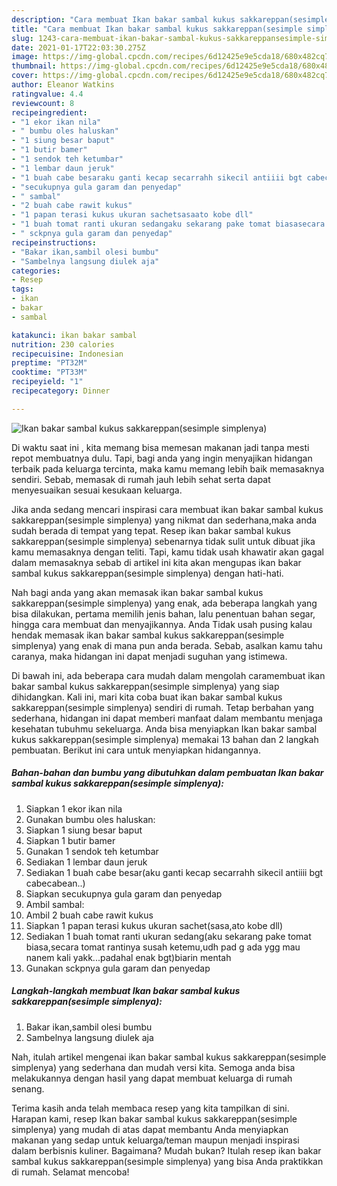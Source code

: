 ```yaml
---
description: "Cara membuat Ikan bakar sambal kukus sakkareppan(sesimple simplenya) yang nikmat Untuk Jualan"
title: "Cara membuat Ikan bakar sambal kukus sakkareppan(sesimple simplenya) yang nikmat Untuk Jualan"
slug: 1243-cara-membuat-ikan-bakar-sambal-kukus-sakkareppansesimple-simplenya-yang-nikmat-untuk-jualan
date: 2021-01-17T22:03:30.275Z
image: https://img-global.cpcdn.com/recipes/6d12425e9e5cda18/680x482cq70/ikan-bakar-sambal-kukus-sakkareppansesimple-simplenya-foto-resep-utama.jpg
thumbnail: https://img-global.cpcdn.com/recipes/6d12425e9e5cda18/680x482cq70/ikan-bakar-sambal-kukus-sakkareppansesimple-simplenya-foto-resep-utama.jpg
cover: https://img-global.cpcdn.com/recipes/6d12425e9e5cda18/680x482cq70/ikan-bakar-sambal-kukus-sakkareppansesimple-simplenya-foto-resep-utama.jpg
author: Eleanor Watkins
ratingvalue: 4.4
reviewcount: 8
recipeingredient:
- "1 ekor ikan nila"
- " bumbu oles haluskan"
- "1 siung besar baput"
- "1 butir bamer"
- "1 sendok teh ketumbar"
- "1 lembar daun jeruk"
- "1 buah cabe besaraku ganti kecap secarrahh sikecil antiiii bgt cabecabean"
- "secukupnya gula garam dan penyedap"
- " sambal"
- "2 buah cabe rawit kukus"
- "1 papan terasi kukus ukuran sachetsasaato kobe dll"
- "1 buah tomat ranti ukuran sedangaku sekarang pake tomat biasasecara tomat rantinya susah ketemuudh pad g ada ygg mau nanem kali yakkpadahal enak bgtbiarin mentah"
- " sckpnya gula garam dan penyedap"
recipeinstructions:
- "Bakar ikan,sambil olesi bumbu"
- "Sambelnya langsung diulek aja"
categories:
- Resep
tags:
- ikan
- bakar
- sambal

katakunci: ikan bakar sambal 
nutrition: 230 calories
recipecuisine: Indonesian
preptime: "PT32M"
cooktime: "PT33M"
recipeyield: "1"
recipecategory: Dinner

---
```



![Ikan bakar sambal kukus sakkareppan(sesimple simplenya)](https://img-global.cpcdn.com/recipes/6d12425e9e5cda18/680x482cq70/ikan-bakar-sambal-kukus-sakkareppansesimple-simplenya-foto-resep-utama.jpg)

Di waktu  saat ini , kita memang bisa memesan makanan jadi tanpa mesti repot membuatnya dulu. Tapi, bagi anda yang ingin menyajikan hidangan terbaik pada keluarga tercinta, maka kamu memang lebih baik memasaknya sendiri. Sebab, memasak di rumah jauh lebih sehat serta dapat menyesuaikan sesuai kesukaan keluarga.

Jika anda sedang mencari inspirasi cara membuat ikan bakar sambal kukus sakkareppan(sesimple simplenya) yang nikmat dan sederhana,maka anda sudah berada di tempat yang tepat. Resep ikan bakar sambal kukus sakkareppan(sesimple simplenya)  sebenarnya tidak sulit untuk dibuat jika kamu memasaknya dengan teliti. Tapi, kamu tidak usah khawatir akan gagal dalam memasaknya 
sebab di artikel ini kita akan mengupas ikan bakar sambal kukus sakkareppan(sesimple simplenya) dengan hati-hati.  



Nah bagi anda yang akan memasak ikan bakar sambal kukus sakkareppan(sesimple simplenya) yang enak, ada beberapa langkah yang bisa dilakukan, pertama memilih jenis bahan, lalu penentuan bahan segar, hingga cara membuat dan menyajikannya. Anda Tidak usah pusing kalau hendak memasak ikan bakar sambal kukus sakkareppan(sesimple simplenya) yang enak di mana pun anda berada. Sebab, asalkan kamu  tahu caranya, maka hidangan ini dapat menjadi suguhan yang istimewa.

Di bawah ini, ada beberapa cara mudah dalam mengolah caramembuat ikan bakar sambal kukus sakkareppan(sesimple simplenya) yang siap dihidangkan. Kali ini, mari kita coba buat ikan bakar sambal kukus sakkareppan(sesimple simplenya) sendiri di rumah. Tetap berbahan yang sederhana, hidangan ini dapat memberi manfaat dalam membantu menjaga kesehatan tubuhmu sekeluarga. Anda bisa menyiapkan Ikan bakar sambal kukus sakkareppan(sesimple simplenya) memakai 13 bahan dan 2 langkah pembuatan. Berikut ini cara untuk menyiapkan hidangannya.

<!--inarticleads1-->

##### Bahan-bahan dan bumbu yang dibutuhkan dalam pembuatan Ikan bakar sambal kukus sakkareppan(sesimple simplenya):

1. Siapkan 1 ekor ikan nila
1. Gunakan  bumbu oles haluskan:
1. Siapkan 1 siung besar baput
1. Siapkan 1 butir bamer
1. Gunakan 1 sendok teh ketumbar
1. Sediakan 1 lembar daun jeruk
1. Sediakan 1 buah cabe besar(aku ganti kecap secarrahh sikecil antiiii bgt cabecabean..)
1. Siapkan secukupnya gula garam dan penyedap
1. Ambil  sambal:
1. Ambil 2 buah cabe rawit kukus
1. Siapkan 1 papan terasi kukus ukuran sachet(sasa,ato kobe dll)
1. Sediakan 1 buah tomat ranti ukuran sedang(aku sekarang pake tomat biasa,secara tomat rantinya susah ketemu,udh pad g ada ygg mau nanem kali yakk...padahal enak bgt)biarin mentah
1. Gunakan  sckpnya gula garam dan penyedap




<!--inarticleads2-->

##### Langkah-langkah membuat Ikan bakar sambal kukus sakkareppan(sesimple simplenya):

1. Bakar ikan,sambil olesi bumbu
1. Sambelnya langsung diulek aja




Nah, itulah artikel mengenai  ikan bakar sambal kukus sakkareppan(sesimple simplenya)  yang sederhana dan mudah versi kita. Semoga anda bisa melakukannya dengan hasil yang dapat membuat keluarga di rumah senang. 

Terima kasih anda telah membaca resep yang kita tampilkan di sini. Harapan kami, resep  Ikan bakar sambal kukus sakkareppan(sesimple simplenya) yang mudah di atas dapat membantu Anda menyiapkan makanan yang sedap untuk keluarga/teman maupun menjadi inspirasi dalam berbisnis kuliner. Bagaimana? Mudah bukan? Itulah resep ikan bakar sambal kukus sakkareppan(sesimple simplenya) yang bisa Anda praktikkan di rumah. Selamat mencoba!

